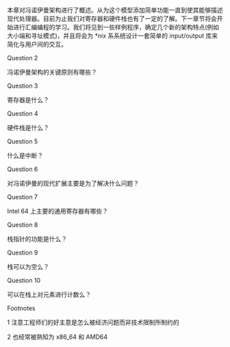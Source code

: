 本章对冯诺伊曼架构进行了概述。从为这个模型添加简单功能一直到使其能够描述现代处理器。目前为止我们对寄存器和硬件栈也有了一定的了解。下一章节将会开始进行汇编编程的学习。我们将见到一些样例程序，确定几个新的架构特点\(例如大小端和寻址模式\)，并且将会为 \*nix 系系统设计一套简单的 input/output 库来简化与用户间的交互。

Question 2

冯诺伊曼架构的关键原则有哪些？

Question 3

寄存器是什么？

Question 4

硬件栈是什么？

Question 5

什么是中断？

Question 6

对冯诺伊曼的现代扩展主要是为了解决什么问题？

Question 7

Intel 64 上主要的通用寄存器有哪些？

Question 8

栈指针的功能是什么？

Question 9

栈可以为空么？

Question 10

可以在栈上对元素进行计数么？

Footnotes

1 注意工程师们的好主意是怎么被经济问题而非技术限制所制约的

2 也经常被熟知为 x86\_64 和 AMD64

